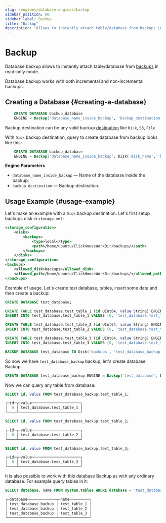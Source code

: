 ```yaml
---
slug: /engines/database-engines/backup
sidebar_position: 60
sidebar_label: Backup
title: "Backup"
description: "Allows to instantly attach table/database from backups in read-only mode."
---
```


# Backup

Database backup allows to instantly attach table/database from [backups](../../operations/backup) in read-only mode.

Database backup works with both incremental and non-incremental backups.

## Creating a Database {#creating-a-database}

``` sql
    CREATE DATABASE backup_database
    ENGINE = Backup('database_name_inside_backup', 'backup_destination')
```

Backup destination can be any valid backup [destination](../../operations/backup#configure-a-backup-destination) like `Disk`, `S3`, `File`.

With `Disk` backup destination, query to create database from backup looks like this:

``` sql
    CREATE DATABASE backup_database
    ENGINE = Backup('database_name_inside_backup', Disk('disk_name', 'backup_name')
```

**Engine Parameters**

- `database_name_inside_backup` — Name of the database inside the backup.
- `backup_destination` — Backup destination.

## Usage Example {#usage-example}

Let's make an example with a `Disk` backup destination. Let's first setup backups disk in `storage.xml`:

``` xml
<storage_configuration>
	<disks>
		<backups>
			<type>local</type>
			<path>/home/ubuntu/ClickHouseWorkDir/backups/</path>
		</backups>
	</disks>
</storage_configuration>
<backups>
	<allowed_disk>backups</allowed_disk>
	<allowed_path>/home/ubuntu/ClickHouseWorkDir/backups/</allowed_path>
</backups>
```

Example of usage. Let's create test database, tables, insert some data and then create a backup:

``` sql
CREATE DATABASE test_database;

CREATE TABLE test_database.test_table_1 (id UInt64, value String) ENGINE=MergeTree ORDER BY id;
INSERT INTO test_database.test_table_1 VALUES (0, 'test_database.test_table_1');

CREATE TABLE test_database.test_table_2 (id UInt64, value String) ENGINE=MergeTree ORDER BY id;
INSERT INTO test_database.test_table_2 VALUES (0, 'test_database.test_table_2');

CREATE TABLE test_database.test_table_3 (id UInt64, value String) ENGINE=MergeTree ORDER BY id;
INSERT INTO test_database.test_table_3 VALUES (0, 'test_database.test_table_3');

BACKUP DATABASE test_database TO Disk('backups', 'test_database_backup');
```

So now we have `test_database_backup` backup, let's create database Backup:

``` sql
CREATE DATABASE test_database_backup ENGINE = Backup('test_database', Disk('backups', 'test_database_backup'));
```

Now we can query any table from database:

``` sql
SELECT id, value FROM test_database_backup.test_table_1;

┌─id─┬─value──────────────────────┐
│  0 │ test_database.test_table_1 │
└────┴────────────────────────────┘

SELECT id, value FROM test_database_backup.test_table_2;

┌─id─┬─value──────────────────────┐
│  0 │ test_database.test_table_2 │
└────┴────────────────────────────┘

SELECT id, value FROM test_database_backup.test_table_3;

┌─id─┬─value──────────────────────┐
│  0 │ test_database.test_table_3 │
└────┴────────────────────────────┘
```

It is also possible to work with this database Backup as with any ordinary database. For example query tables in it:

``` sql
SELECT database, name FROM system.tables WHERE database = 'test_database_backup':

┌─database─────────────┬─name─────────┐
│ test_database_backup │ test_table_1 │
│ test_database_backup │ test_table_2 │
│ test_database_backup │ test_table_3 │
└──────────────────────┴──────────────┘
```
